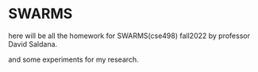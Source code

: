 # SWARMS

here will be all the homework for SWARMS(cse498) fall2022 by professor David Saldana.

and some experiments for my research.
